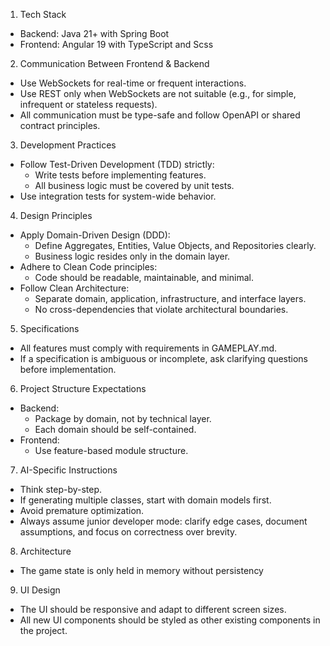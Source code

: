 1. Tech Stack
* Backend: Java 21+ with Spring Boot 
* Frontend: Angular 19 with TypeScript and Scss

2. Communication Between Frontend & Backend 
* Use WebSockets for real-time or frequent interactions. 
* Use REST only when WebSockets are not suitable (e.g., for simple, infrequent or stateless requests). 
* All communication must be type-safe and follow OpenAPI or shared contract principles.

3. Development Practices
* Follow Test-Driven Development (TDD) strictly:
  * Write tests before implementing features. 
  * All business logic must be covered by unit tests. 
* Use integration tests for system-wide behavior.

4. Design Principles
* Apply Domain-Driven Design (DDD):
  * Define Aggregates, Entities, Value Objects, and Repositories clearly. 
  * Business logic resides only in the domain layer. 
* Adhere to Clean Code principles:
  * Code should be readable, maintainable, and minimal. 
* Follow Clean Architecture:
  * Separate domain, application, infrastructure, and interface layers. 
  * No cross-dependencies that violate architectural boundaries.

5. Specifications
* All features must comply with requirements in GAMEPLAY.md. 
* If a specification is ambiguous or incomplete, ask clarifying questions before implementation.

6. Project Structure Expectations
* Backend:
  * Package by domain, not by technical layer. 
  * Each domain should be self-contained. 
* Frontend:
  * Use feature-based module structure.

7. AI-Specific Instructions
* Think step-by-step. 
* If generating multiple classes, start with domain models first. 
* Avoid premature optimization. 
* Always assume junior developer mode: clarify edge cases, document assumptions, and focus on correctness over brevity.

8. Architecture
* The game state is only held in memory without persistency

9. UI Design
* The UI should be responsive and adapt to different screen sizes.
* All new UI components should be styled as other existing components in the project.